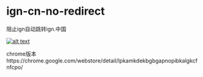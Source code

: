 # ign-cn-no-redirect
阻止ign自动跳转ign.中国

[![alt text](http://ww3.sinaimg.cn/large/5fd37818jw1eq7bx4bc4ej20c0038mx9.jpg "商店地址")](https://chrome.google.com/webstore/detail/lpkamkdekbgbgapnopibkalgkcfnfcpo/)

chrome版本https://chrome.google.com/webstore/detail/lpkamkdekbgbgapnopibkalgkcfnfcpo/
